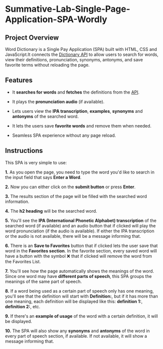 # Summative-Lab-Single-Page-Application-SPA-Wordly

## Project Overview
Word Dictionary is a Single Pay Application (SPA) built with HTML, CSS and JavaScript.It connects the [Dictionary API](https://dictionaryapi.dev/) to allow users to search for words, view their definitions, pronunciation, synonyms, antonyms, and save favorite terms without reloading the page.

## Features
* It **searches for words** and **fetches** the definitions from the [API](https://dictionaryapi.dev/).

* It plays the **pronunciation audio** (if available).

* Lets users view the **IPA transcription**, **examples**, **synonyms** and **antonyms** of the searched word.

* It lets the users save **favorite words** and remove them when needed.

* Seamless SPA experience without any page reload.

## Instructions
This SPA is very simple to use:

**1.** As you open the page, you need to type the word you'd like to search in the input field that says **Enter a Word**.

**2.** Now you can either click on the **submit button** or press **Enter**.

**3.** The results section of the page will be filled with the searched word information.

**4.** The **h2 heading** will be the searched word.

**5.** You'll see the **IPA (International Phonetic Alphabet) transcription** of the searched word (if available) and an audio button that if clicked will play the word pronunciation (if the audio is available). If either the IPA transcription or the audio is not available, there will be a message informing that.

**6.** There is an **Save to Favorites** button that if clicked lets the user save that word in the **Favorites section**. In the favorite section, every saved word will have a button with the symbol ❌ that if clicked will remove the word from the Favorites List.

**7.** You'll see how the page automatically shows the meanings of the word. Since one word may have **different parts of speech**, this SPA groups the meanings of the same part of speech.

**8.** If a word being used as a certain part of speech only has one meaning, you'll see that the definition will start with **Definition:**, but if it has more than one meaning, each definition will be displayed like this: **definition 1:**, **definition 2:**, etc.

**9.** If there's an **example of usage** of the word with a certain definition, it will be displayed.

**10.** The SPA will also show any **synonyms** and **antonyms** of the word in every part of speech section, if available. If not available, it will show a message informing that.